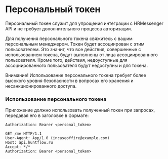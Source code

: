 # Персональный токен

Персональный токен служит для упрощения интеграции с HRMessenger API и не требует дополнительного процесса авторизации.

Для получения персонального токена свяжитесь с вашим персональным менеджером. Токен будет ассоциирован с этим пользователем. Это значит, что все действия, совершенные с использованием токена, будут выполнены от лица ассоциированного пользователя. Кроме того, действия, недоуступные для ассоциированного пользователя будут недоступны и для токена.

Внимание! Использование персонального токена требует более высокого уровня безопасности в вопросах его хранения и несанкционированного доступа.

### Использование персонального токена

Приложение должно использовать полученный токен при запросах, 
передавая его в заголовке в формате:

```Authorization: Bearer <personal_token>```


```http
GET /me HTTP/1.1
User-Agent: App/1.0 (incaseoffire@example.com)
Host: api.huntflow.ru
Accept: */*
Authorization: Bearer <personal_token>
```
